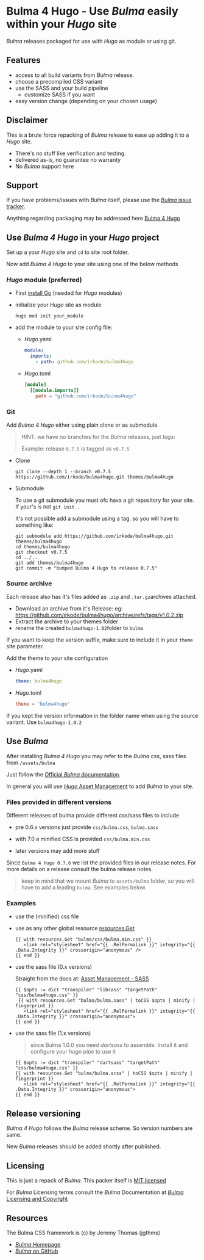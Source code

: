 # **Bulma 4 Hugo** - Use _Bulma_ easily within your _Hugo_ site

_Bulma_ releases packaged for use with _Hugo_ as module or using git.

## Features

- access to all build variants from _Bulma_ release.
- choose a precompiled CSS variant
- use the SASS and your build pipeline
  - customize SASS if you want
- easy version change (depending on your chosen usage)

## Disclaimer

This is a brute force repacking of _Bulma_ release to ease up adding it to a _Hugo_ site.

- There's no stuff like verification and testing.
- delivered as-is, no guarantee no warranty
- No _Bulma_ support here

## Support

If you have problems/issues with _Bulma_ itself, please use the [_Bulma_ issue tracker](https://github.com/jgthms/bulma/issues).

Anything regarding packaging may be addressed here [Bulma 4 Hugo](https://github.com/irkode/bulma4hugo)

## Use _Bulma 4 Hugo_ in your _Hugo_ project

Set up a your _Hugo_ site and `cd` to site root folder.

Now add _Bulma 4 Hugo_ to your site using one of the below methods

### _Hugo_ module (preferred)

- First [install Go](https://go.dev/doc/install) (needed for _Hugo_ modules)

- initialize your _Hugo_ site as module

  `hugo mod init your_module`

- add the module to your site config file:

  - _Hugo_.yaml

    ```yaml
    module:
      imports:
        - path: github.com/irkode/bulma4hugo
    ```

  - _Hugo_.toml

    ```toml
    [module]
      [[module.imports]]
        path = "github.com/irkode/bulma4hugo"
    ```

### Git

Add _Bulma 4 Hugo_ either using plain clone or as submodule.

> HINT: we have no branches for the _Bulma_ releases, just _tags_:
>
> Example: release `0.7.5` is tagged as `v0.7.5`

- Clone

  ```
  git clone --depth 1 --branch v0.7.5 https://github.com/irkode/bulma4hugo.git themes/bulma4hugo
  ```

- Submodule

  To use a git submodule you must ofc hava a git repository for your site. If your's is not `git init .`

  It's not possible add a submodule using a tag. so you will have to something like:

  ```
  git submodule add https://github.com/irkode/bulma4hugo.git themes/bulma4hugo
  cd themes/bulma4hugo
  git checkout v0.7.5
  cd ../..
  git add themes/bulma4hugo
  git commit -m "bumped Bulma 4 Hugo to release 0.7.5"
  ```

### Source archive

Each release also has it's files added as `.zip` and `.tar.gz`archives attached.

- Download an archive from it's Release: eg: https://github.com/irkode/bulma4hugo/archive/refs/tags/v1.0.2.zip
- Extract the archive to your themes folder
- rename the created `bulma4hugo-1.02`folder to `bulma`

If you want to keep the version suffix, make sure to include it in your `theme` site parameter.

Add the theme to your site configuration

- _Hugo_.yaml

  ```yaml
  theme: bulma4hugo
  ```

- _Hugo_.toml

  ```toml
  theme = "bulma4hugo"
  ```

If you kept the version information in the folder name when using the source variant. Use `bulma4hugo-1.0.2`

## Use _Bulma_

After installing _Bulma 4 Hugo_ you may refer to the _Bulma_ css, sass files from `/assets/bulma`

Just follow the [Official _Bulma_ documentation](https://Bulma.io/).

In general you will use [_Hugo_ Asset Management](https://gohugo.io/categories/asset-management/) to add _Bulma_ to your site.

### Files provided in different versions

Different releases of bulma provide different css/sass files to include

- pre 0.6.x versions just provide `css/bulma.css`, `bulma.sass`

- with 7.0 a minified CSS is provided `css/bulma.min.css`

- later versions may add more stuff

Since `Bulma 4 Hugo 0.7.6` we list the provided files in our release notes. For more details on a release consult the bulma release notes.

> keep in mind that we mount _Bulma_ to `assets/bulma` folder, so you will have to add a leading `bulma`. See examples below.

### Examples

- use the (minified) css file

- use as any other global resource [resources.Get](https://gohugo.io/functions/resources/get/)

  ```shell
  {{ with resources.Get "bulma/css/bulma.min.css" }}
     <link rel="stylesheet" href="{{ .RelPermalink }}" integrity="{{ .Data.Integrity }}" crossorigin="anonymous" />
  {{ end }}
  ```

- use the sass file (0.x versions)

  Straight from the docs at: [Asset Management - SASS](https://gohugo.io/hugo-pipes/transpile-sass-to-css/)

  ```
  {{ $opts := dict "transpiler" "libsass" "targetPath" "css/bulma4hugo.css" }}
   {{ with resources.Get "bulma/bulma.sass" | toCSS $opts | minify | fingerprint }}
     <link rel="stylesheet" href="{{ .RelPermalink }}" integrity="{{ .Data.Integrity }}" crossorigin="anonymous">
  {{ end }}
  ```

- use the sass file (1.x versions)

  > since Bulma 1.0.0 you need _dartsass_ to assemble. Install it and configure your _hugo pipe_ to use it

  ```
  {{ $opts := dict "transpiler" "dartsass" "targetPath" "css/bulma4hugo.css" }}
  {{ with resources.Get "bulma/bulma.scss" | toCSS $opts | minify | fingerprint }}
     <link rel="stylesheet" href="{{ .RelPermalink }}" integrity="{{ .Data.Integrity }}" crossorigin="anonymous">
  {{ end }}
  ```

## Release versioning

_Bulma 4 Hugo_ follows the _Bulma_ release scheme. So version numbers are same.

New _Bulma_ releases should be added shortly after published.

## Licensing

This is just a repack of _Bulma_. This packer itself is [MIT licensed](./LICENSE)

For _Bulma_ Licensing terms consult the _Bulma_ Documentation at [_Bulma_ Licensing and Copyright](https://github.com/jgthms/bulma#copyright-and-license-)

## Resources

The Bulma CSS framework is (c) by Jeremy Thomas (jgthms)

- [_Bulma_ Homepage](https://bulma.io/)
- [_Bulma_ on GitHub](https://github.com/jgthms/bulma)
